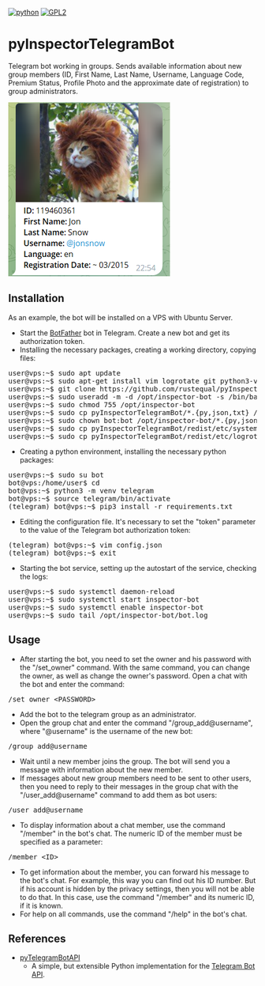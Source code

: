 [![python](https://img.shields.io/badge/python-3.x-blue)](https://www.python.org/downloads/)
[![GPL2](https://img.shields.io/badge/license-GPL2-green)](https://github.com/rustequal/pyInspectorTelegram/blob/main/LICENSE)

# pyInspectorTelegramBot
Telegram bot working in groups. Sends available information about new group members (ID, First Name, Last Name, Username, Language Code, Premium Status, Profile Photo and the approximate date of registration) to group administrators.
<p align="left">
  <a href="#"><img src="docs/jonsnow.png" /></a>
</p>

## Installation
As an example, the bot will be installed on a VPS with Ubuntu Server.
- Start the [BotFather](https://t.me/BotFather) bot in Telegram. Create a new bot and get its authorization token.
- Installing the necessary packages, creating a working directory, copying files:

<pre>
user@vps:~$ sudo apt update
user@vps:~$ sudo apt-get install vim logrotate git python3-venv python3-pip
user@vps:~$ git clone https://github.com/rustequal/pyInspectorTelegramBot.git
user@vps:~$ sudo useradd -m -d /opt/inspector-bot -s /bin/bash bot
user@vps:~$ sudo chmod 755 /opt/inspector-bot
user@vps:~$ sudo cp pyInspectorTelegramBot/*.{py,json,txt} /opt/inspector-bot/
user@vps:~$ sudo chown bot:bot /opt/inspector-bot/*.{py,json,txt}
user@vps:~$ sudo cp pyInspectorTelegramBot/redist/etc/systemd/system/inspector-bot.service /etc/systemd/system/
user@vps:~$ sudo cp pyInspectorTelegramBot/redist/etc/logrotate.d/inspector-bot /etc/logrotate.d/
</pre>

- Creating a python environment, installing the necessary python packages:
<pre>
user@vps:~$ sudo su bot
bot@vps:/home/user$ cd
bot@vps:~$ python3 -m venv telegram
bot@vps:~$ source telegram/bin/activate
(telegram) bot@vps:~$ pip3 install -r requirements.txt
</pre>

- Editing the configuration file. It's necessary to set the "token" parameter to the value of the Telegram bot authorization token:
<pre>
(telegram) bot@vps:~$ vim config.json
(telegram) bot@vps:~$ exit
</pre>

- Starting the bot service, setting up the autostart of the service, checking the logs:
<pre>
user@vps:~$ sudo systemctl daemon-reload
user@vps:~$ sudo systemctl start inspector-bot
user@vps:~$ sudo systemctl enable inspector-bot
user@vps:~$ sudo tail /opt/inspector-bot/bot.log
</pre>

## Usage
- After starting the bot, you need to set the owner and his password with the "/set_owner" command. With the same command, you can change the owner, as well as change the owner's password. Open a chat with the bot and enter the command:
<pre>
/set_owner &lt;PASSWORD&gt;
</pre>

- Add the bot to the telegram group as an administrator.
- Open the group chat and enter the command "/group_add@username", where "@username" is the username of the new bot:
<pre>
/group_add@username
</pre>

- Wait until a new member joins the group. The bot will send you a message with information about the new member.
- If messages about new group members need to be sent to other users, then you need to reply to their messages in the group chat with the "/user_add@username" command to add them as bot users:
<pre>
/user_add@username
</pre>

- To display information about a chat member, use the command "/member" in the bot's chat. The numeric ID of the member must be specified as a parameter:
<pre>
/member &lt;ID&gt;
</pre>

- To get information about the member, you can forward his message to the bot's chat. For example, this way you can find out his ID number. But if his account is hidden by the privacy settings, then you will not be able to do that. In this case, use the command "/member" and its numeric ID, if it is known.
- For help on all commands, use the command "/help" in the bot's chat.

## References

- [pyTelegramBotAPI](https://github.com/eternnoir/pyTelegramBotAPI)
  - A simple, but extensible Python implementation for the [Telegram Bot API](https://core.telegram.org/bots/api).
